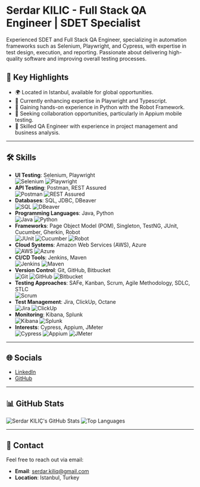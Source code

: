 # Serdar KILIC - Full Stack QA Engineer | SDET Specialist

Experienced SDET and Full Stack QA Engineer, specializing in automation frameworks such as Selenium, Playwright, and Cypress, with expertise in test design, execution, and reporting. Passionate about delivering high-quality software and improving overall testing processes.

## 📌 Key Highlights

- 🌍 Located in Istanbul, available for global opportunities.
- 🔧 Currently enhancing expertise in Playwright and Typescript.
- 🧪 Gaining hands-on experience in Python with the Robot Framework.
- 📱 Seeking collaboration opportunities, particularly in Appium mobile testing.
- 🎯 Skilled QA Engineer with experience in project management and business analysis.

---

## 🛠 Skills

- **UI Testing**: Selenium, Playwright  
  ![Selenium](https://img.shields.io/badge/-Selenium-43B02A?style=flat-square&logo=selenium&logoColor=white) ![Playwright](https://img.shields.io/badge/-Playwright-2C2E83?style=flat-square&logo=playwright&logoColor=white)  
- **API Testing**: Postman, REST Assured  
  ![Postman](https://img.shields.io/badge/-Postman-FF6C37?style=flat-square&logo=postman&logoColor=white) ![REST Assured](https://img.shields.io/badge/-REST%20Assured-2C2E83?style=flat-square&logo=restassured&logoColor=white)  
- **Databases**: SQL, JDBC, DBeaver  
  ![SQL](https://img.shields.io/badge/-SQL-CC2927?style=flat-square&logo=MicrosoftSQLServer&logoColor=white) ![DBeaver](https://img.shields.io/badge/-DBeaver-3776AB?style=flat-square&logo=DBeaver&logoColor=white)  
- **Programming Languages**: Java, Python  
  ![Java](https://img.shields.io/badge/-Java-007396?style=flat-square&logo=java&logoColor=white) ![Python](https://img.shields.io/badge/-Python-3776AB?style=flat-square&logo=python&logoColor=white)  
- **Frameworks**: Page Object Model (POM), Singleton, TestNG, JUnit, Cucumber, Gherkin, Robot  
  ![JUnit](https://img.shields.io/badge/-JUnit-25A162?style=flat-square&logo=junit5&logoColor=white) ![Cucumber](https://img.shields.io/badge/-Cucumber-43B02A?style=flat-square&logo=cucumber&logoColor=white) ![Robot](https://img.shields.io/badge/-Robot%20Framework-000000?style=flat-square&logo=robotframework&logoColor=white)  
- **Cloud Systems**: Amazon Web Services (AWS), Azure  
  ![AWS](https://img.shields.io/badge/-AWS-FF9900?style=flat-square&logo=amazonaws&logoColor=white) ![Azure](https://img.shields.io/badge/-Azure-0078D4?style=flat-square&logo=microsoft-azure&logoColor=white)  
- **CI/CD Tools**: Jenkins, Maven  
  ![Jenkins](https://img.shields.io/badge/-Jenkins-D24939?style=flat-square&logo=jenkins&logoColor=white) ![Maven](https://img.shields.io/badge/-Maven-C71A36?style=flat-square&logo=apachemaven&logoColor=white)  
- **Version Control**: Git, GitHub, Bitbucket  
  ![Git](https://img.shields.io/badge/-Git-F05032?style=flat-square&logo=git&logoColor=white) ![GitHub](https://img.shields.io/badge/-GitHub-181717?style=flat-square&logo=github&logoColor=white) ![Bitbucket](https://img.shields.io/badge/-Bitbucket-0052CC?style=flat-square&logo=bitbucket&logoColor=white)  
- **Testing Approaches**: SAFe, Kanban, Scrum, Agile Methodology, SDLC, STLC  
  ![Scrum](https://img.shields.io/badge/-Scrum-6DB33F?style=flat-square&logo=scrumalliance&logoColor=white)  
- **Test Management**: Jira, ClickUp, Octane  
  ![Jira](https://img.shields.io/badge/-Jira-0052CC?style=flat-square&logo=jira&logoColor=white) ![ClickUp](https://img.shields.io/badge/-ClickUp-7B68EE?style=flat-square&logo=clickup&logoColor=white)  
- **Monitoring**: Kibana, Splunk  
  ![Kibana](https://img.shields.io/badge/-Kibana-005571?style=flat-square&logo=kibana&logoColor=white) ![Splunk](https://img.shields.io/badge/-Splunk-000000?style=flat-square&logo=splunk&logoColor=white)  
- **Interests**: Cypress, Appium, JMeter  
  ![Cypress](https://img.shields.io/badge/-Cypress-17202C?style=flat-square&logo=cypress&logoColor=white) ![Appium](https://img.shields.io/badge/-Appium-DC382D?style=flat-square&logo=appium&logoColor=white) ![JMeter](https://img.shields.io/badge/-JMeter-D22128?style=flat-square&logo=apachejmeter&logoColor=white)  

---

## 🌐 Socials

- [LinkedIn](https://www.linkedin.com/in/serdar-kiliq/)
- [GitHub](https://github.com/serdarklc)

---

## 📊 GitHub Stats

![Serdar KILIÇ's GitHub Stats](https://github-readme-stats.vercel.app/api?username=serdarklc&show_icons=true&theme=light)
![Top Languages](https://github-readme-stats.vercel.app/api/top-langs/?username=serdarklc&layout=compact&langs_count=8&hide=html,css&theme=light)


---

## 📧 Contact

Feel free to reach out via email:

- **Email**: serdar.kiliq@gmail.com  
- **Location**: Istanbul, Turkey
